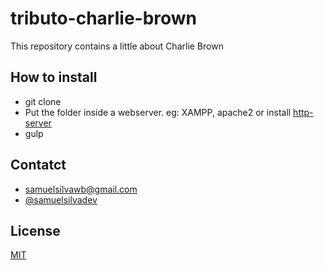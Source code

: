 # tributo-charlie-brown

This repository contains a little about Charlie Brown

## How to install

- git clone
- Put the folder inside a webserver. eg: XAMPP, apache2 or install [http-server](https://www.npmjs.com/package/http-server)
- gulp

## Contatct

- samuelsilvawb@gmail.com
- [@samuelsilvadev](https://twitter.com/samuelsilvadev)

## License

[MIT](https://github.com/samuelsilvadev/tributo-charlie-brown/blob/master/LICENSE)
